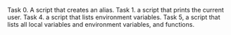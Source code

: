 Task 0. A script that creates an alias.
Task 1. a script that prints the current user.
Task 4. a script that lists environment variables.
Task 5, a script that lists all local variables and environment variables, and functions.
